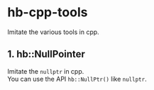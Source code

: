 # hb-cpp-tools
Imitate the various tools in cpp.

## 1. hb::NullPointer
Imitate the `nullptr` in cpp.<br>
You can use the API `hb::NullPtr()` like `nullptr`.